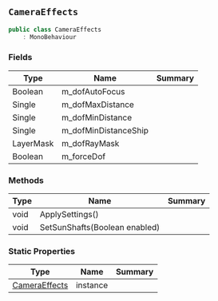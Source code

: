 ## `CameraEffects`

```csharp
public class CameraEffects
    : MonoBehaviour

```

### Fields

| Type | Name | Summary | 
| --- | --- | --- | 
| Boolean | m_dofAutoFocus |  | 
| Single | m_dofMaxDistance |  | 
| Single | m_dofMinDistance |  | 
| Single | m_dofMinDistanceShip |  | 
| LayerMask | m_dofRayMask |  | 
| Boolean | m_forceDof |  | 


### Methods

| Type | Name | Summary | 
| --- | --- | --- | 
| void | ApplySettings() |  | 
| void | SetSunShafts(Boolean enabled) |  | 


### Static Properties

| Type | Name | Summary | 
| --- | --- | --- | 
| [CameraEffects](./CameraEffects.md) | instance |  | 


